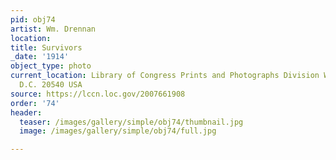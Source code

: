 ```yaml
---
pid: obj74
artist: Wm. Drennan
location:
title: Survivors
_date: '1914'
object_type: photo
current_location: Library of Congress Prints and Photographs Division Washington,
  D.C. 20540 USA
source: https://lccn.loc.gov/2007661908
order: '74'
header:
  teaser: /images/gallery/simple/obj74/thumbnail.jpg
  image: /images/gallery/simple/obj74/full.jpg

---
```

